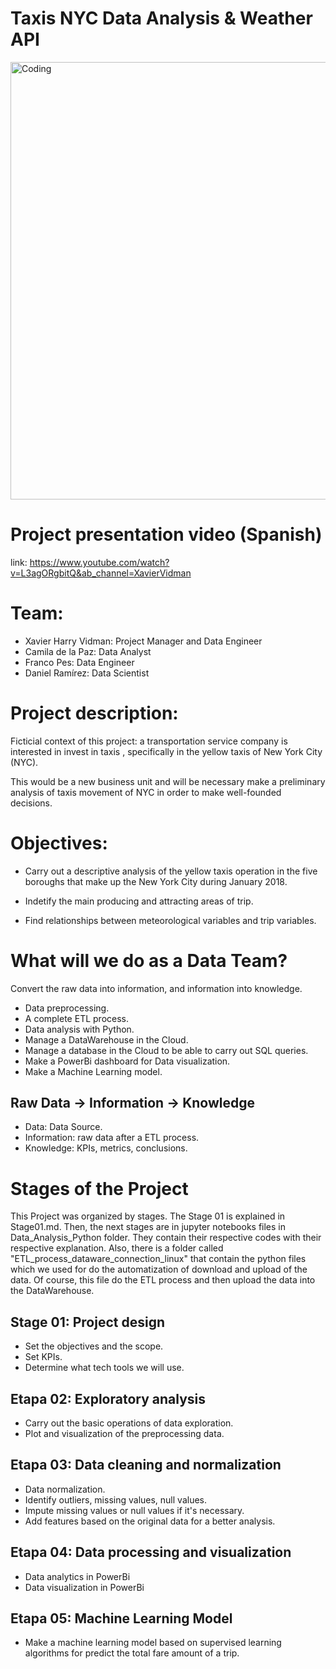 # Taxis NYC Data Analysis &amp; Weather API
<img align="center" alt='Coding' width="700" src="https://www.lavanguardia.com/files/article_main_microformat/uploads/2020/03/30/5fa901c4e5b47.jpeg">

# Project presentation video (Spanish)
link: https://www.youtube.com/watch?v=L3agORgbitQ&ab_channel=XavierVidman

# Team:
- Xavier Harry Vidman: Project Manager and Data Engineer
- Camila de la Paz: Data Analyst
- Franco Pes: Data Engineer
- Daniel Ramírez: Data Scientist

# Project description:

Ficticial context of this project: a transportation service company is interested in invest in taxis , specifically in the yellow taxis of New York City (NYC).

This would be a new business unit and will be necessary make a preliminary analysis of taxis movement of NYC in order to make well-founded decisions.

# Objectives:
- Carry out a descriptive analysis of the yellow taxis operation in the five boroughs that make up the New York City during January 2018.

- Indetify the main producing and attracting areas of trip.

- Find relationships between meteorological variables and trip variables.


# What will we do as a Data Team?
Convert the raw data into information, and information into knowledge.

- Data preprocessing.
- A complete ETL process.
- Data analysis with Python.
- Manage a DataWarehouse in the Cloud.
- Manage a database in the Cloud to be able to carry out SQL queries.
- Make a PowerBi dashboard for Data visualization.
- Make a Machine Learning model.

## Raw Data -> Information -> Knowledge

- Data: Data Source.
- Information: raw data after a ETL process.
- Knowledge: KPIs, metrics, conclusions.


# Stages of the Project

This Project was organized by stages. The Stage 01 is explained in Stage01.md. Then, the next stages are in jupyter notebooks files in Data_Analysis_Python folder. They contain their respective codes with their respective explanation. Also, there is a folder called "ETL_process_dataware_connection_linux" that contain the python files which we used for do the automatization of download and upload of the data. Of course, this file do the ETL process and then upload the data into the DataWarehouse.

## Stage 01: Project design

- Set the objectives and the scope.
- Set KPIs.
- Determine what tech tools we will use.


## Etapa 02: Exploratory analysis

- Carry out the basic operations of data exploration.
- Plot and visualization of the preprocessing data.

## Etapa 03: Data cleaning and normalization

- Data normalization.
- Identify outliers, missing values, null values.
- Impute missing values or null values if it's necessary.
- Add features based on the original data for a better analysis.

## Etapa 04: Data processing and visualization

- Data analytics in PowerBi
- Data visualization in PowerBi

## Etapa 05: Machine Learning Model

- Make a machine learning model based on supervised learning algorithms for predict the total fare amount of a trip.



























